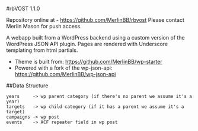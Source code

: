 #rbVOST 1.1.0

Repository online at - https://github.com/MerlinBB/rbvost
Please contact Merlin Mason for push access.

A webapp built from a WordPress backend using a custom version of the WordPress JSON API plugin. Pages are rendered with Underscore templating from html partials.

- Theme is built from: https://github.com/MerlinBB/wp-starter
- Powered with a fork of the wp-json-api: https://github.com/MerlinBB/wp-json-api

##Data Structure

    years     -> wp parent category (if there's no parent we assume it's a year)
    targets   -> wp child category (if it has a parent we assume it's a target)
    campaigns -> wp post
    events    -> ACF repeater field in wp post
